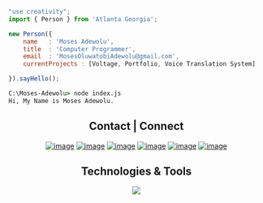 

```js
"use creativity";
import { Person } from 'Atlanta Georgia';

new Person({
    name   : 'Moses Adewolu',
    title  : 'Computer Programmer',
    email  : 'MosesOluwatobiAdewolu@gmail.com',
    currentProjects : [Voltage, Portfolio, Voice Translation System]

}).sayHello();
```
```cmd
C:\Moses-Adewolu> node index.js
Hi, My Name is Moses Adewolu. 
```

 <h2 align="center">
      Contact | Connect
  </h2>

<div align="center">

[![image](https://img.shields.io/badge/LinkedIn-0077B5?style=for-the-badge&logo=linkedin&logoColor=white)](https://www.linkedin.com/in/moses-adewolu/)
[![image](https://img.shields.io/badge/Gmail-D14836?style=for-the-badge&logo=gmail&logoColor=white)](mailto:MosesOluwatobiAdewolu@gmail.com)
[![image](https://img.shields.io/badge/Quora-%23B92B27.svg?&style=for-the-badge&logo=Quora&logoColor=white)](https://www.quora.com/profile/Moses-Adewolu-1?q=Moses%20)
[![image](https://img.shields.io/badge/Stack%20Overflow-EF8236?style=for-the-badge&logo=stackoverflow&logoColor=white)](https://stackoverflow.com/users/23511296/moses-adewolu)
[![image](https://img.shields.io/badge/Codeforces-445f9d?style=for-the-badge&logo=Codeforces&logoColor=white)](https://codeforces.com/profile/MosesTheRedSea)
[![image](https://img.shields.io/badge/-LeetCode-FFA116?style=for-the-badge&logo=LeetCode&logoColor=black)](https://leetcode.com/mosesoluwatobiadewolu/)

</div>

<div>
   <h2 align="center">
      Technologies & Tools
  </h2>

  <p align="center">
  <a href="https://skillicons.dev">
    <img src="https://skillicons.dev/icons?i=lua,java,py,c,cpp,cs,html,css,js,ts,react,materialui,git,linux,ubuntu,robloxstudio,androidstudio,blender&theme=light&perline=11" />
  
  </a>
</p>
  
</div>

